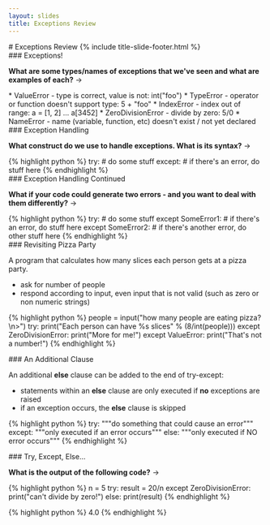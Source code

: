 ```yaml
---
layout: slides
title: Exceptions Review 
---
```

<section markdown="block" class="title-slide">
# Exceptions Review 
{% include title-slide-footer.html %}
</section>

<section markdown="block">
### Exceptions!

__What are some types/names of exceptions that we've seen and what are examples of each?__ &rarr;

<div class="incremental" markdown="block">
* ValueError - type is correct, value is not: int("foo")
* TypeError - operator or function doesn't support type: 5 + "foo"
* IndexError  - index out of range: a = [1, 2] ... a[3452]
* ZeroDivisionError - divide by zero: 5/0
* NameError - name (variable, function, etc) doesn't exist / not yet declared
</div>
</section>

<section markdown="block">
### Exception Handling

__What construct do we use to handle exceptions.  What is its syntax?__ &rarr;

<div class="incremental" markdown="block">
{% highlight python %}
try:
  # do some stuff
except:
  # if there's an error, do stuff here
{% endhighlight %}
</div>
</section>

<section markdown="block">
### Exception Handling Continued

__What if your code could generate two errors - and you want to deal with them differently?__ &rarr;

<div class="incremental" markdown="block">
{% highlight python %}
try:
  # do some stuff
except SomeError1:
  # if there's an error, do stuff here
except SomeError2:
  # if there's another error, do other stuff here
{% endhighlight %}
</div>
</section>


<section markdown="block">
### Revisiting Pizza Party

A program that calculates how many slices each person gets at a pizza party. 

* ask for number of people
* respond according to input, even input that is not valid (such as zero or non numeric strings)

{% highlight python %}
people = input("how many people are eating pizza?\n>")
try:
    print("Each person can have %s slices" % (8/int(people)))
except ZeroDivisionError:
    print("More for me!")
except ValueError:
    print("That's not a number!")
{% endhighlight %}
</section>

<section markdown="block">
### An Additional Clause

An additional __else__ clause can be added to the end of try-except:

* statements within an __else__ clause are only executed if __no__ exceptions are raised
* if an exception occurs, the __else__ clause is skipped

{% highlight python %}
try:
	"""do something that could cause an error"""
except: 
	"""only executed if an error occurs"""
else: 
	"""only executed if NO error occurs"""
{% endhighlight %}
</section>

<section markdown="block">
### Try, Except, Else...

__What is the output of the following code?__ &rarr;

{% highlight python %}
n = 5
try:
	result = 20/n
except ZeroDivisionError: 
	print("can't divide by zero!")
else: 
	print(result)
{% endhighlight %}

<div class="incremental" markdown="block">
{% highlight python %}
4.0
{% endhighlight %}
</div>
</section>
